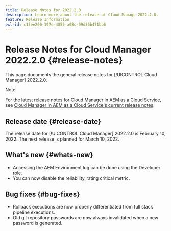 ```yaml
---
title: Release Notes for 2022.2.0
description: Learn more about the release of Cloud Manage 2022.2.0.
feature: Release Information
exl-id: c13ee200-197e-4855-a08c-99d36b471bb6
---
```

# Release Notes for Cloud Manager 2022.2.0 {#release-notes}

This page documents the general release notes for [!UICONTROL Cloud Manager] 2022.2.0.

>[!NOTE]
>
>For the latest release notes for Cloud Manager in AEM as a Cloud Service, see [Cloud Manager in AEM as a Cloud Service's current release notes](https://experienceleague.adobe.com/en/docs/experience-manager-cloud-service/content/release-notes/cloud-manager/current).

## Release date {#release-date}

The release date for [!UICONTROL Cloud Manager] 2022.2.0 is February 10, 2022. The next release is planned for March 10, 2022.

## What's new {#whats-new}

* Accessing the AEM Environment log can be done using the Developer role.
* You can now disable the reliability_rating critical metric.

## Bug fixes {#bug-fixes}

* Rollback executions are now properly differentiated from full stack pipeline executions.
* Old git repository passwords are now always invalidated when a new password is generated.
